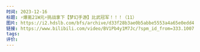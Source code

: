 ```yaml
---
时间: 2023-12-16
标题: ⚡爆氪21W元⚡挑战拿下【梦幻手游】比武冠军！！！（11）
图片: https://i2.hdslb.com/bfs/archive/d33f28b3ae0b5abbe5553a4a65e0edd4efd0917c.jpg@518w_290h_1c_!web-video-share-cover.webp
链接: https://www.bilibili.com/video/BV1Pb4y1M7Jc/?spm_id_from=333.1007.tianma.11-2-40.click&vd_source=e815fa5e2c428a98163e9d19be40ec58
tags: 
评价:
---
```




